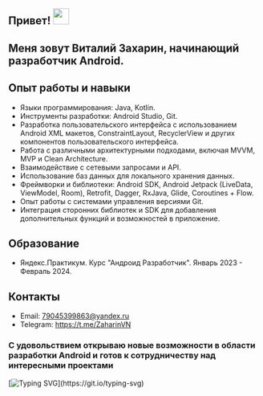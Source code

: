 ## Привет! <img src="https://github.com/blackcater/blackcater/raw/main/images/Hi.gif" height="32"/></h1>

## Меня зовут Виталий Захарин, начинающий разработчик Android.

## Опыт работы и навыки
- Языки программирования: Java, Kotlin.
- Инструменты разработки: Android Studio, Git.
- Разработка пользовательского интерфейса с использованием Android XML макетов, ConstraintLayout, RecyclerView и других компонентов пользовательского интерфейса.
- Работа с различными архитектурными подходами, включая MVVM, MVP и Clean Architecture.
- Взаимодействие с сетевыми запросами и API.
- Использование баз данных для локального хранения данных.
- Фреймворки и библиотеки: Android SDK, Android Jetpack (LiveData, ViewModel, Room), Retrofit, Dagger, RxJava, Glide, Coroutines + Flow.
- Опыт работы с системами управления версиями Git.
- Интеграция сторонних библиотек и SDK для добавления дополнительных функций и возможностей в приложение.

## Образование

- Яндекс.Практикум. Курс "Андроид Разработчик". Январь 2023 - Февраль 2024.
  
## Контакты

- Email: 79045399863@yandex.ru
- Telegram: https://t.me/ZaharinVN

### С удовольствием открываю новые возможности в области разработки Android и готов к сотрудничеству над интересными проектами 
[![Typing SVG](https://readme-typing-svg.herokuapp.com?color=%2336BCF7&lines=Большое+спасибо+за+внимание!)](https://git.io/typing-svg)

